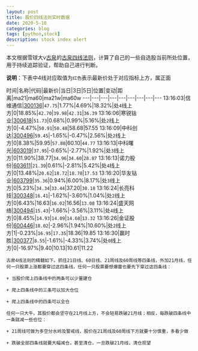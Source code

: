 ```yaml
---
layout: post
title: 股价四线法则实时数据
date: 2020-5-10
categories: blog
tags: [python,stock]
description: stock index alert
---
```



本文根据雪球大v[古泉](https://xueqiu.com/u/7148646888)的[古泉四线法则](https://xueqiu.com/7148646888/130498192)，计算了自己的一些自选股当前所处位置，用于持续追踪验证，帮助自己进行判断。

**说明**：下表中4线对应取值为`红色`表示最新价处于对应指标上方，属正面

时间|名称|代码|最新价|当日|3日|5日|位置|变动|距离|ma21|ma60|ma21w|ma60w
---|---|---|---|---|---|---|---|---
13:16:03|信维通信|[300136](https://xueqiu.com/S/SZ300136)|`47.75`|1.77%|4.69%|18.32%|处`4`线上方|0|18.85%|`42.70`|`39.98`|`42.31`|`36.39`
13:16:06|寒锐钴业|[300618](https://xueqiu.com/S/SZ300618)|`51.73`|0.68%|0.99%|5.16%|处`2`线上方|0|-4.47%|`50.91`|`50.48`|58.68|57.55
13:16:09|中科创达|[300496](https://xueqiu.com/S/SZ300496)|`59.45`|-1.65%|-0.47%|2.56%|处`2`线上方|0|8.38%|59.95|`57.88`|60.10|`44.77`
13:16:13|中科曙光|[603019](https://xueqiu.com/S/SH603019)|`37.95`|-0.65%|-2.77%|1.92%|处`3`线上方|0|11.90%|38.77|`34.96`|`34.60`|`28.87`
13:16:13|诺力股份|[603611](https://xueqiu.com/S/SH603611)|`21.39`|0.61%|-2.81%|5.42%|处`4`线上方|0|13.48%|`20.62`|`18.72`|`18.78`|`17.53`
13:16:20|华友钴业|[603799](https://xueqiu.com/S/SH603799)|`35.36`|0.94%|6.00%|8.17%|处`3`线上方|0|5.23%|`34.34`|`33.44`|37.20|`30.18`
13:16:24|长亮科技|[300348](https://xueqiu.com/S/SZ300348)|`16.41`|-1.62%|-3.60%|1.04%|处`2`线上方|0|6.43%|16.63|`16.02`|16.56|`13.08`
13:16:24|盛天网络|[300494](https://xueqiu.com/S/SZ300494)|`15.43`|-1.66%|-3.56%|3.11%|处`4`线上方|0|8.45%|`14.93`|`14.09`|`14.68`|`13.32`
13:16:26|金证股份|[600446](https://xueqiu.com/S/SH600446)|`18.02`|-2.96%|1.94%|10.60%|处`2`线上方|1|-0.23%|`16.95`|`17.35`|18.36|19.85
13:16:30|赢时胜|[300377](https://xueqiu.com/S/SZ300377)|`8.55`|-1.61%|-4.33%|3.74%|处`0`线上方|0|-16.97%|9.40|10.13|10.61|11.22

```
古泉4线法则的精髓如下。抓住21日线、60日线、21周线及60周线等四条线，外加21月线，任何一只股票上涨都要穿过这四条线，任何一只股票要想爆雷也要先下穿过这四条线：

+ 当股价爬上四条线中的两条可以少量建仓

+ 爬上四条线中的三条可以加大仓位

+ 爬上四条线中的四条可以全仓

任何一只大牛，其股价都会坚守在21月线上方，不会轻易跌破21月线；相反，每跌破四条线中一条就减一些仓位：

+ 21周线可做为多空分水岭及警戒线，股价在21周线及60周线下方就要十分慎重，多看少做

+ 跌破全部四条线就要大幅减仓，甚至清仓，一旦跌破21月线，清仓观望
```